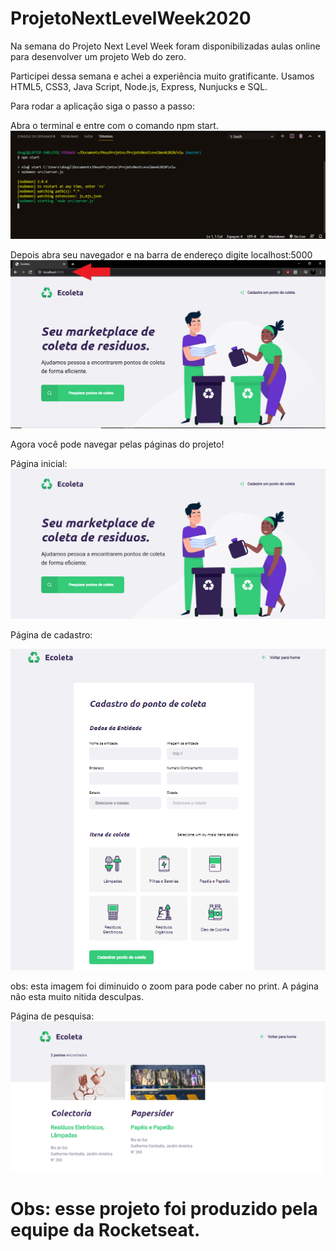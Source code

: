 # ProjetoNextLevelWeek2020

Na semana do Projeto Next Level Week foram disponibilizadas 
aulas online para desenvolver um projeto Web do zero.

Participei dessa semana e achei a experiência muito gratificante.
Usamos HTML5, CSS3, Java Script, Node.js, Express, Nunjucks e SQL.

Para rodar a aplicação siga o passo a passo:

Abra o terminal e entre com o comando npm start.
![npm start](https://github.com/AlissonFredo/ProjetoNextLevelWeek2020/blob/master/imagens/npm%20start.PNG)

Depois abra seu navegador e na barra de endereço digite localhost:5000
![localhost:5000](https://github.com/AlissonFredo/ProjetoNextLevelWeek2020/blob/master/imagens/localhost.PNG?raw=true)

Agora você pode navegar pelas páginas do projeto!

Página inicial:
![pagina inicial](https://github.com/AlissonFredo/ProjetoNextLevelWeek2020/blob/master/imagens/paginainicial.PNG)

Página de cadastro:

![Página de cadastro](https://github.com/AlissonFredo/ProjetoNextLevelWeek2020/blob/master/imagens/paginacadastro.PNG?raw=true)

obs: esta imagem foi diminuido o zoom para pode caber no print. A página não esta muito nitida desculpas.

Página de pesquisa:
![Página de pesquisa](https://github.com/AlissonFredo/ProjetoNextLevelWeek2020/blob/master/imagens/pagina%20de%20pesquisa.PNG?raw=true)

# Obs: esse projeto foi produzido pela equipe da Rocketseat. 